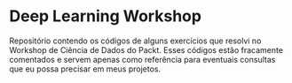 # Deep Learning Workshop
Repositório contendo os códigos de alguns exercícios que resolvi no Workshop de Ciência de Dados do Packt. Esses códigos estão fracamente comentados e servem apenas como referência para eventuais consultas que eu possa precisar em meus projetos.
